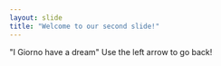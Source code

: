 ```yaml
---
layout: slide
title: "Welcome to our second slide!"
---
```

"I Giorno have a dream"
Use the left arrow to go back!
